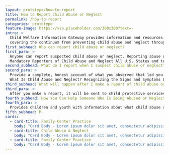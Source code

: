 ```yaml
---
layout: prototype/how-to-report
title: How to Report Child Abuse or Neglect
permalink: /how-to-report
categories: prototype
feature-image: https://via.placeholder.com/300x300?text=-
intro: >
  Child Welfare Information Gateway provides information and resources on a wide range of child welfare topics,
  covering the continuum from preventing child abuse and neglect through adoption. To support professionals working with children and families involved with child welfare, we offer current information, research, statistics, best practices, and other materials on the topics listed below.
first_subhead: Who can report child abuse or neglect? 
first_para: >
  Anyone can report suspected child abuse or neglect. Reporting abuse or neglect can protect a child and get help for a family. <br><br>
  Mandatory Reporters of Child Abuse and Neglect All U.S. States and territories have laws identifying persons who are required to report suspected child abuse or neglect. Mandatory reporters may include social workers, teachers and other school personnel, child care providers, physicians and other health-care workers, mental health professionals, and law enforcement officers. Some States require any person who suspects child abuse or neglect to report.
second_subhead: What do I report when I suspect child abuse or neglect? 
second_para: >
  Provide a complete, honest account of what you observed that led you to suspect the occurrence of child abuse or neglect. Any reasonable suspicion is sufficient. <br><br>
  What Is Child Abuse and Neglect? Recognizing the Signs and Symptoms Learn how to identify and report child abuse or neglect and refer children who may have been maltreated. This factsheet provides information on the legal definitions, different types, and signs and symptoms of abuse and neglect.
third_subhead: What will happen after I make a report of child abuse or neglect? 
third_para: >
  After you make a report, it will be sent to child protective services (CPS). When CPS receives a report, the CPS worker reviews the information and determines if an investigation is needed. The CPS worker may talk with the family, the child, or others to help determine what is making the child unsafe. The CPS worker can help parents or other caregivers get services, education, or other assistance.
fourth_subhead: How You Can Help Someone Who Is Being Abused or Neglected.
fourth_para: >
  Provides children and youth with information about what child abuse and neglect is and what to do if they are concerned about the safety and well-being of another child. See more resources on this topic. 
fifth_subhead: M
cards:
  - card-title: Family-Center Practice
    body: "Card Body - Lorem ipsum dolor sit amet, consectetur adipiscing elit, sed do eiusmod tempor incididunt ut labore et dolore magna aliqua. "
  - card-title: Child Abuse & Neglect
    body: "Card Body - Lorem ipsum dolor sit amet, consectetur adipiscing elit, sed do eiusmod tempor incididunt ut labore et dolore magna aliqua. "
  - card-title: Family Center Practice
    body: "Card Body - Lorem ipsum dolor sit amet, consectetur adipiscing elit, sed do eiusmod tempor incididunt ut labore et dolore magna aliqua. "
---
```

